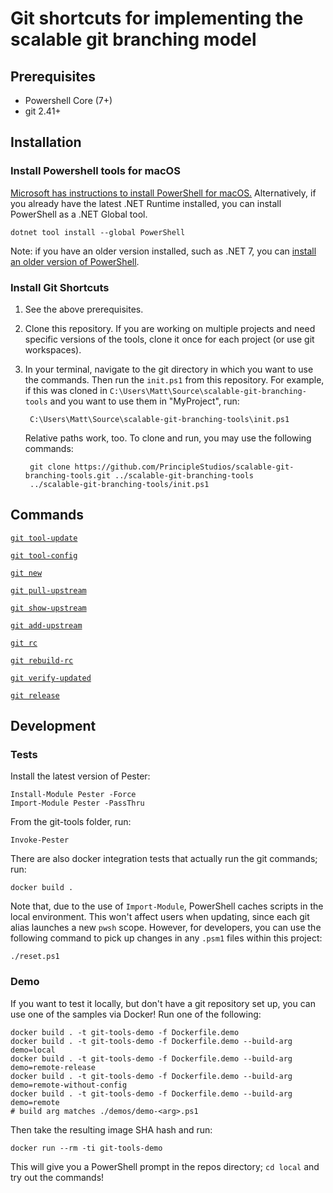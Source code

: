 # Git shortcuts for implementing the scalable git branching model

## Prerequisites

- Powershell Core (7+)
- git 2.41+

## Installation

### Install Powershell tools for macOS

[Microsoft has instructions to install PowerShell for macOS.][install-powershell-macos] Alternatively, if you already have the latest .NET Runtime installed, you can install PowerShell as a .NET Global tool.

	dotnet tool install --global PowerShell

Note: if you have an older version installed, such as .NET 7, you can [install an older version of PowerShell][dotnet-7-powershell].

### Install Git Shortcuts

1. See the above prerequisites.
2. Clone this repository. If you are working on multiple projects and need specific versions of the tools, clone it once for each project (or use git workspaces).
3. In your terminal, navigate to the git directory in which you want to use the commands. Then run the `init.ps1` from this repository. For example, if this was cloned in `C:\Users\Matt\Source\scalable-git-branching-tools` and you want to use them in "MyProject", run:

        C:\Users\Matt\Source\scalable-git-branching-tools\init.ps1

    Relative paths work, too. To clone and run, you may use the following commands:

        git clone https://github.com/PrincipleStudios/scalable-git-branching-tools.git ../scalable-git-branching-tools
        ../scalable-git-branching-tools/init.ps1

## Commands

[`git tool-update`](./docs/tool-update.md)

[`git tool-config`](./docs/tool-config.md)

[`git new`](./docs/new.md)

[`git pull-upstream`](./docs/pull-upstream.md)

[`git show-upstream`](./docs/show-upstream.md)

[`git add-upstream`](./docs/add-upstream.md)

[`git rc`](./docs/rc.md)

[`git rebuild-rc`](./docs/rebuild-rc.md)

[`git verify-updated`](./docs/verify-updated.md)

[`git release`](./docs/release.md)


## Development

### Tests

Install the latest version of Pester:

    Install-Module Pester -Force
    Import-Module Pester -PassThru

From the git-tools folder, run:

    Invoke-Pester

There are also docker integration tests that actually run the git commands; run:

    docker build .

Note that, due to the use of `Import-Module`, PowerShell caches scripts in the local environment. This won't affect users when updating, since each git alias launches a new `pwsh` scope. However, for developers, you can use the following command to pick up changes in any `.psm1` files within this project:

    ./reset.ps1

### Demo

If you want to test it locally, but don't have a git repository set up, you can use one of the samples via Docker! Run one of the following:

    docker build . -t git-tools-demo -f Dockerfile.demo
    docker build . -t git-tools-demo -f Dockerfile.demo --build-arg demo=local
    docker build . -t git-tools-demo -f Dockerfile.demo --build-arg demo=remote-release
    docker build . -t git-tools-demo -f Dockerfile.demo --build-arg demo=remote-without-config
    docker build . -t git-tools-demo -f Dockerfile.demo --build-arg demo=remote
    # build arg matches ./demos/demo-<arg>.ps1

Then take the resulting image SHA hash and run:

    docker run --rm -ti git-tools-demo

This will give you a PowerShell prompt in the repos directory; `cd local` and try out the commands!

[install-powershell-macos]: https://learn.microsoft.com/en-us/powershell/scripting/install/installing-powershell-on-macos?view=powershell-7.4
[dotnet-7-powershell]: https://www.nuget.org/packages/PowerShell/7.3.11
